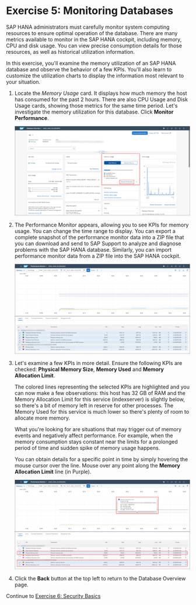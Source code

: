 # Exercise 5: Monitoring Databases

SAP HANA administrators must carefully monitor system computing resources to ensure optimal operation of the database. There are many metrics available to monitor in the SAP HANA cockpit, including memory, CPU and disk usage. You can view precise consumption details for those resources, as well as historical utilization information.

In this exercise, you'll examine the memory utilization of an SAP HANA database and observe the behavior of a few KPIs. You'll also learn to customize the utilization charts to display the information most relevant to your situation.

1. Locate the *Memory Usage* card. It displays how much memory the host has consumed for the past 2 hours. There are also CPU Usage and Disk Usage cards, showing those metrics for the same time period. Let's investigate the memory utilization for this database. Click **Monitor Performance**.

    ![Memory Usage Card](./images/5-01_MemoryUsageCard.png)

2. The Performance Monitor appears, allowing you to see KPIs for memory usage. You can change the time range to display. You can export a complete snapshot of the performance monitor data into a ZIP file that you can download and send to SAP Support to analyze and diagnose problems with the SAP HANA database. Similarly, you can import performance monitor data from a ZIP file into the SAP HANA cockpit.

    ![Performance Monitor](./images/5-02_PerformanceMonitor.png)

3. Let's examine a few KPIs in more detail. Ensure the following KPIs are checked: **Physical Memory Size**, **Memory Used** and **Memory Allocation Limit**.

    The colored lines representing the selected KPIs are highlighted and you can now make a few observations: this host has 32 GB of RAM and the Memory Allocation Limit for this service (indexserver) is slightly below, so there's a bit of memory left in reserve for other processes. The Memory Used for this service is much lower so there's plenty of room to allocate more memory.

    What you're looking for are situations that may trigger out of memory events and negatively affect performance. For example, when the memory consumption stays constant near the limits for a prolonged period of time and sudden spike of memory usage happens.

    You can obtain details for a specific point in time by simply hovering the mouse cursor over the line. Mouse over any point along the **Memory Allocation Limit** line (in Purple).

    ![Examine KPIs](./images/5-03_ExamineKPIs.png)

4. Click the **Back** button at the top left to return to the Database Overview page.

Continue to [Exercise 6: Security Basics](../ex_6)